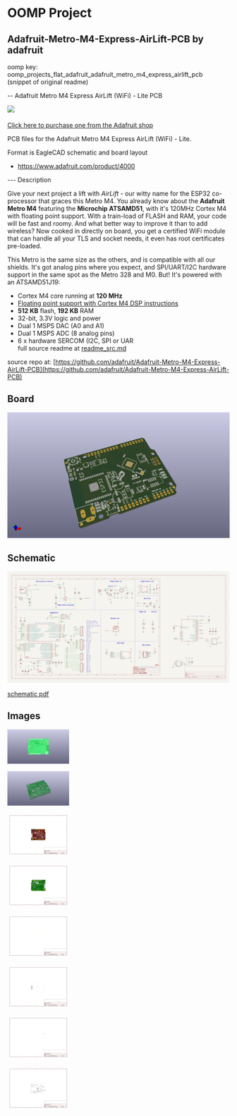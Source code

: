 # OOMP Project  
## Adafruit-Metro-M4-Express-AirLift-PCB  by adafruit  
  
oomp key: oomp_projects_flat_adafruit_adafruit_metro_m4_express_airlift_pcb  
(snippet of original readme)  
  
-- Adafruit Metro M4 Express AirLift (WiFi) - Lite PCB  
  
<a href="http://www.adafruit.com/products/4000"><img src="assets/4000.jpg?raw=true" width="500px"><br/>  
Click here to purchase one from the Adafruit shop</a>  
  
PCB files for the Adafruit Metro M4 Express AirLift (WiFi) - Lite.   
  
Format is EagleCAD schematic and board layout  
* https://www.adafruit.com/product/4000  
  
--- Description  
  
Give your next project a lift with _AirLift_ - our witty name for the ESP32 co-processor that graces this Metro M4. You already know about the **Adafruit Metro M4** featuring the **Microchip ATSAMD51**, with it's 120MHz Cortex M4 with floating point support. With a train-load of FLASH and RAM, your code will be fast and roomy. And what better way to improve it than to add wireless? Now cooked in directly on board, you get a certified WiFi module that can handle all your TLS and socket needs, it even has root certificates pre-loaded.  
  
This Metro is the same size as the others, and is compatible with all our shields. It's got analog pins where you expect, and SPI/UART/I2C hardware support in the same spot as the Metro 328 and M0. But! It's powered with an ATSAMD51J19:  
 * Cortex M4 core running at **120 MHz**  
 * [Floating point support with Cortex M4 DSP instructions](https://developer.arm.com/technologies/dsp/dsp-for-cortex-m)  
 * **512 KB** flash, **192 KB** RAM  
 * 32-bit, 3.3V logic and power  
 * Dual 1 MSPS DAC (A0 and A1)  
 * Dual 1 MSPS ADC (8 analog pins)  
 * 6 x hardware SERCOM (I2C, SPI or UAR  
  full source readme at [readme_src.md](readme_src.md)  
  
source repo at: [https://github.com/adafruit/Adafruit-Metro-M4-Express-AirLift-PCB](https://github.com/adafruit/Adafruit-Metro-M4-Express-AirLift-PCB)  
## Board  
  
[![working_3d.png](working_3d_600.png)](working_3d.png)  
## Schematic  
  
[![working_schematic.png](working_schematic_600.png)](working_schematic.png)  
  
[schematic pdf](working_schematic.pdf)  
## Images  
  
[![working_3D_bottom.png](working_3D_bottom_140.png)](working_3D_bottom.png)  
  
[![working_3D_top.png](working_3D_top_140.png)](working_3D_top.png)  
  
[![working_assembly_page_01.png](working_assembly_page_01_140.png)](working_assembly_page_01.png)  
  
[![working_assembly_page_02.png](working_assembly_page_02_140.png)](working_assembly_page_02.png)  
  
[![working_assembly_page_03.png](working_assembly_page_03_140.png)](working_assembly_page_03.png)  
  
[![working_assembly_page_04.png](working_assembly_page_04_140.png)](working_assembly_page_04.png)  
  
[![working_assembly_page_05.png](working_assembly_page_05_140.png)](working_assembly_page_05.png)  
  
[![working_assembly_page_06.png](working_assembly_page_06_140.png)](working_assembly_page_06.png)  
